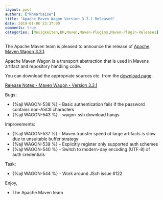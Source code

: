```yaml
---
layout: post
authors: ["khmarbaise"]
title: "Apache Maven Wagon Version 3.3.1 Released"
date: 2019-01-06 23:37:00
comments: true
categories: [Neuigkeiten,BM,Maven,Maven-Plugins,Maven-Plugin-Releases]
---
```

The Apache Maven team is pleased to announce the release of 
[Apache Maven Wagon 3.3.1](https://maven.apache.org/wagon/).

Apache Maven Wagon is a transport abstraction that is used in Mavens
artifact and repository handling code.

You can download the appropriate sources etc. from the [download page](https://maven.apache.org/wagon/download.cgi).

<!-- more -->

[Release Notes - Maven Wagon - Version 3.3.1](https://issues.apache.org/jira/secure/ReleaseNote.jspa?projectId=12318122&version=12344772)

Bugs:

 * {%ajl WAGON-538 %} - Basic authentication fails if the password contains non-ASCII characters
 * {%ajl WAGON-543 %} - wagon-ssh download hangs

Improvements:

 * {%ajl WAGON-537 %} - Maven transfer speed of large artifacts is slow due to unsuitable buffer strategy
 * {%ajl WAGON-539 %} - Explicitly register only supported auth schemes
 * {%ajl WAGON-540 %} - Switch to modern-day encoding (UTF-8) of auth credentials

Task:

 * {%ajl WAGON-544 %} - Work around JSch issue #122

Enjoy,

- The Apache Maven team

